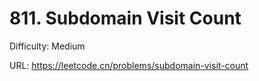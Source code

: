 # 811. Subdomain Visit Count

Difficulty: Medium

URL: https://leetcode.cn/problems/subdomain-visit-count

